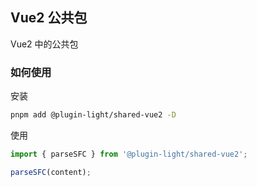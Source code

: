 ## Vue2 公共包

Vue2 中的公共包

### 如何使用

安装

```bash
pnpm add @plugin-light/shared-vue2 -D
```

使用

```js
import { parseSFC } from '@plugin-light/shared-vue2';

parseSFC(content);
```
